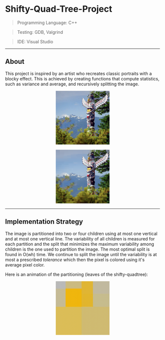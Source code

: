 # Shifty-Quad-Tree-Project
> Programming Language: C++

> Testing: GDB, Valgrind

> IDE: Visual Studio

---
About
---
This project is inspired by an artist who recreates classic portraits with a blocky effect. This is achieved by creating functions that compute statistics, such as variance and average, and recursively splitting the image. 

<p align="center">
  <img width="175" height="175" src="https://github.com/rosa-rzi/Shifty-Quad-Tree-Project/blob/3bb7ae824eb2758e61c76968d1cb2401d2827727/images/Screen%20Shot%202021-05-18%20at%203.22.17%20PM.png">
</p>

<p align="center">
  <img width="175" height="175" src="https://github.com/rosa-rzi/Shifty-Quad-Tree-Project/blob/3bb7ae824eb2758e61c76968d1cb2401d2827727/images/Screen%20Shot%202021-05-18%20at%203.22.24%20PM.png">
</p>


---
Implementation Strategy
---
The image is partitioned into two or four children using at most one vertical and at most one vertical line. The variability of all children is measured for each partition and the split that minimizes the maximum variability among children is the one used to partition the image. The most optimal split is found in O(wh) time. We continue to split the image until the variability is at most a prescribed *tolerance* which then the pixel is colored using it's average pixel color.

Here is an animation of the partitioning (leaves of the shifty-quadtree):
<p align="center">
  <img width="175" height="175" src="https://github.com/rosa-rzi/Shifty-Quad-Tree-Project/blob/2841c3a198f6c8b2ba845cae4987e9eb4559082a/images/pacman.gif">
</p>

